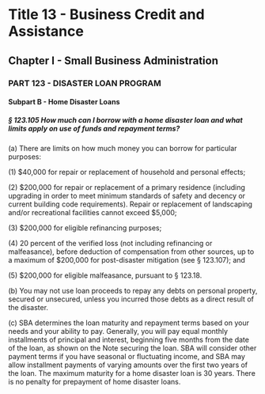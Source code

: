 
# Title 13 - Business Credit and Assistance
## Chapter I - Small Business Administration
### PART 123 - DISASTER LOAN PROGRAM
#### Subpart B - Home Disaster Loans
##### § 123.105 How much can I borrow with a home disaster loan and what limits apply on use of funds and repayment terms?

(a) There are limits on how much money you can borrow for particular purposes:

(1) $40,000 for repair or replacement of household and personal effects;

(2) $200,000 for repair or replacement of a primary residence (including upgrading in order to meet minimum standards of safety and decency or current building code requirements). Repair or replacement of landscaping and/or recreational facilities cannot exceed $5,000;

(3) $200,000 for eligible refinancing purposes;

(4) 20 percent of the verified loss (not including refinancing or malfeasance), before deduction of compensation from other sources, up to a maximum of $200,000 for post-disaster mitigation (see § 123.107); and

(5) $200,000 for eligible malfeasance, pursuant to § 123.18.

(b) You may not use loan proceeds to repay any debts on personal property, secured or unsecured, unless you incurred those debts as a direct result of the disaster.

(c) SBA determines the loan maturity and repayment terms based on your needs and your ability to pay. Generally, you will pay equal monthly installments of principal and interest, beginning five months from the date of the loan, as shown on the Note securing the loan. SBA will consider other payment terms if you have seasonal or fluctuating income, and SBA may allow installment payments of varying amounts over the first two years of the loan. The maximum maturity for a home disaster loan is 30 years. There is no penalty for prepayment of home disaster loans.
